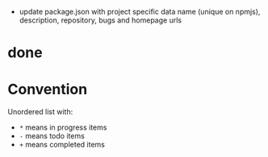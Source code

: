 - update package.json with project specific data
  name (unique on npmjs), description, repository, bugs and homepage urls

# done


# Convention
Unordered list with:
- `*` means in progress items
- `-` means todo items
- `+` means completed items
